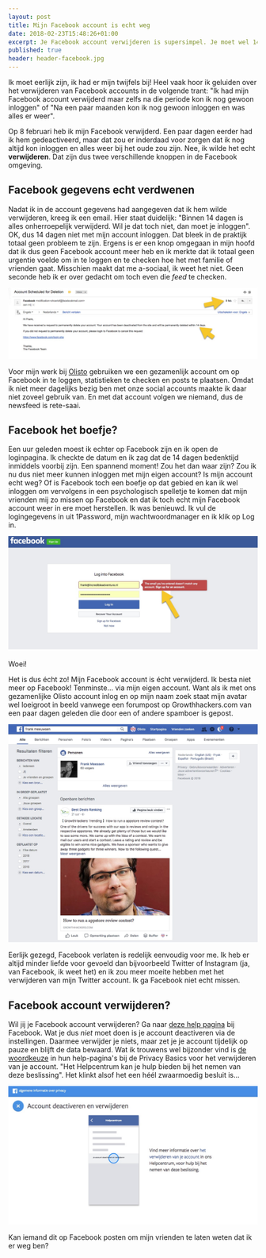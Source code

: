 ```yaml
---
layout: post
title: Mijn Facebook account is echt weg
date: 2018-02-23T15:48:26+01:00
excerpt: Je Facebook account verwijderen is supersimpel. Je moet wel 14 dagen geduld hebben.
published: true
header: header-facebook.jpg
---
```

Ik moet eerlijk zijn, ik had er mijn twijfels bij! Heel vaak hoor ik geluiden over het verwijderen van Facebook accounts in de volgende trant: "Ik had mijn Facebook account verwijderd maar zelfs na die periode kon ik nog gewoon inloggen" of "Na een paar maanden kon ik nog gewoon inloggen en was alles er weer".

Op 8 februari heb ik mijn Facebook verwijderd. Een paar dagen eerder had ik hem gedeactiveerd, maar dat zou er inderdaad voor zorgen dat ik nog altijd kon inloggen en alles weer bij het oude zou zijn. Nee, ik wilde het echt **verwijderen**. Dat zijn dus twee verschillende knoppen in de Facebook omgeving. 

## Facebook gegevens echt verdwenen
Nadat ik in de account gegevens had aangegeven dat ik hem wilde verwijderen, kreeg ik een email. Hier staat duidelijk: "Binnen 14 dagen is alles onherroepelijk verwijderd. Wil je dat toch niet, dan moet je inloggen". OK, dus 14 dagen niet met mijn account inloggen. Dat bleek in de praktijk totaal geen probleem te zijn. Ergens is er een knop omgegaan in mijn hoofd dat ik dus geen Facebook account meer heb en ik merkte dat ik totaal geen urgentie voelde om in te loggen en te checken hoe het met familie of vrienden gaat. Misschien maakt dat me a-sociaal, ik weet het niet. Geen seconde heb ik er over gedacht om toch even die *feed* te checken. 

![De Facebook mail](/images/facebookmail.jpg)

Voor mijn werk bij [Olisto](https://olisto.com) gebruiken we een gezamenlijk account om op Facebook in te loggen, statistieken te checken en posts te plaatsen. Omdat ik niet meer dagelijks bezig ben met onze social accounts maakte ik daar niet zoveel gebruik van. En met dat account volgen we niemand, dus de newsfeed is rete-saai. 

## Facebook het boefje?
Een uur geleden moest ik echter op Facebook zijn en ik open de loginpagina. Ik checkte de datum en ik zag dat de 14 dagen bedenktijd inmiddels voorbij zijn. Een spannend moment! Zou het dan waar zijn? Zou ik nu dus niet meer kunnen inloggen met mijn eigen account? Is mijn account echt weg? Of is Facebook toch een boefje op dat gebied en kan ik wel inloggen om vervolgens in een psychologisch spelletje te komen dat mijn vrienden mij zo missen op Facebook en dat ik toch echt mijn Facebook account weer in ere moet herstellen. Ik was benieuwd. Ik vul de logingegevens in uit 1Password, mijn wachtwoordmanager en ik klik op Log in.

![Doei Facebook](/images/facebookdoei.jpg)

Woei!

Het is dus écht zo! Mijn Facebook account is écht verwijderd. Ik besta niet meer op Facebook! Tenminste... via mijn eigen account. Want als ik met ons gezamenlijke Olisto account inlog en op mijn naam zoek staat mijn avatar wel loeigroot in beeld vanwege een forumpost op Growthhackers.com van een paar dagen geleden die door een of andere spamboer is gepost.

![Hallo allemaal](/images/facebookava.jpg)

Eerlijk gezegd, Facebook verlaten is redelijk eenvoudig voor me. Ik heb er altijd minder liefde voor gevoeld dan bijvoorbeeld Twitter of Instagram (ja, van Facebook, ik weet het) en ik zou meer moeite hebben met het verwijderen van mijn Twitter account. Ik ga Facebook niet echt missen. 

## Facebook account verwijderen?

Wil jij je Facebook account verwijderen? Ga naar [deze help pagina](https://www.facebook.com/help/delete_account) bij Facebook. Wat je dus _niet_ moet doen is je account deactiveren via de instellingen. Daarmee verwijder je niets, maar zet je je account tijdelijk op pauze en blijft de data bewaard. Wat ik trouwens wel bijzonder vind is [de woordkeuze](https://www.facebook.com/about/basics/stay-safe-and-secure/deactivating#9) in hun help-pagina's bij de Privacy Basics voor het verwijderen van je account. "Het Helpcentrum kan je hulp bieden bij het nemen van deze beslissing". Het klinkt alsof het een héél zwaarmoedig besluit is...

![Zo zwaaaar](/images/facebookhulp.jpg)

Kan iemand dit op Facebook posten om mijn vrienden te laten weten dat ik er weg ben?